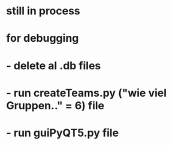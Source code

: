 # still in process

# for debugging
# - delete al .db files
# - run createTeams.py ("wie viel Gruppen.." = 6) file
# - run guiPyQT5.py file
